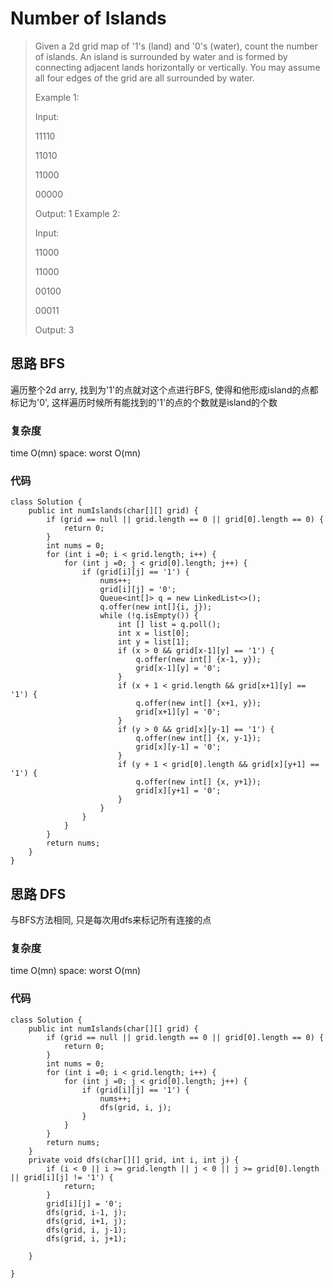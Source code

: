 # Number of Islands

> Given a 2d grid map of '1's (land) and '0's (water), count the number of islands. An island is surrounded by water and is formed by connecting adjacent lands horizontally or vertically. You may assume all four edges of the grid are all surrounded by water.
> 
> Example 1:
> 
> Input:
> 
> 11110
> 
> 11010
> 
> 11000
> 
> 00000
> 
> Output: 1
> Example 2:
> 
> Input:
> 
> 11000
> 
> 11000
> 
> 00100
> 
> 00011
> 
> Output: 3

## 思路 BFS
遍历整个2d arry, 找到为'1'的点就对这个点进行BFS, 使得和他形成island的点都标记为'0', 这样遍历时候所有能找到的'1'的点的个数就是island的个数

### 复杂度
time O(mn) space: worst O(mn)

### 代码
```
class Solution {
    public int numIslands(char[][] grid) {
        if (grid == null || grid.length == 0 || grid[0].length == 0) {
            return 0;
        }
        int nums = 0;
        for (int i =0; i < grid.length; i++) {
            for (int j =0; j < grid[0].length; j++) {
                if (grid[i][j] == '1') {
                    nums++;
                    grid[i][j] = '0';
                    Queue<int[]> q = new LinkedList<>();
                    q.offer(new int[]{i, j});
                    while (!q.isEmpty()) {
                        int [] list = q.poll();
                        int x = list[0];
                        int y = list[1];
                        if (x > 0 && grid[x-1][y] == '1') {
                            q.offer(new int[] {x-1, y});
                            grid[x-1][y] = '0';
                        }
                        if (x + 1 < grid.length && grid[x+1][y] == '1') {
                            q.offer(new int[] {x+1, y});
                            grid[x+1][y] = '0';
                        }
                        if (y > 0 && grid[x][y-1] == '1') {
                            q.offer(new int[] {x, y-1});
                            grid[x][y-1] = '0';
                        }
                        if (y + 1 < grid[0].length && grid[x][y+1] == '1') {
                            q.offer(new int[] {x, y+1});
                            grid[x][y+1] = '0';
                        }
                    }
                }
            }
        }
        return nums;
    }
}
```

## 思路 DFS
与BFS方法相同, 只是每次用dfs来标记所有连接的点
### 复杂度
time O(mn) space: worst O(mn)

### 代码

```
class Solution {
    public int numIslands(char[][] grid) {
        if (grid == null || grid.length == 0 || grid[0].length == 0) {
            return 0;
        }
        int nums = 0;
        for (int i =0; i < grid.length; i++) {
            for (int j =0; j < grid[0].length; j++) {
                if (grid[i][j] == '1') {
                    nums++;
                    dfs(grid, i, j);
                }
            }
        }
        return nums;
    }
    private void dfs(char[][] grid, int i, int j) {
        if (i < 0 || i >= grid.length || j < 0 || j >= grid[0].length || grid[i][j] != '1') {
            return;
        }
        grid[i][j] = '0';
        dfs(grid, i-1, j);
        dfs(grid, i+1, j);
        dfs(grid, i, j-1);
        dfs(grid, i, j+1);
        
    }

}

```